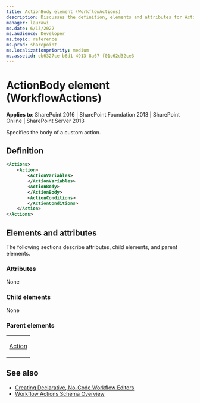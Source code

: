 ```yaml
---
title: ActionBody element (WorkflowActions)
description: Discusses the definition, elements and attributes for ActionBody element (WorkflowActions) which specifies the body of a custom action.
manager: laurawi
ms.date: 6/13/2022
ms.audience: Developer
ms.topic: reference
ms.prod: sharepoint
ms.localizationpriority: medium
ms.assetid: eb6327ce-b6d1-4913-8a67-f01c62d32ce3
---
```


# ActionBody element (WorkflowActions)

**Applies to**: SharePoint 2016 | SharePoint Foundation 2013 | SharePoint Online | SharePoint Server 2013

Specifies the body of a custom action.

## Definition

```XML
<Actions>
    <Action>
        <ActionVariables>
        </ActionVariables>
        <ActionBody>
        </ActionBody>
        <ActionConditions>
        </ActionConditions>
    </Action>
</Actions>
```

## Elements and attributes

The following sections describe attributes, child elements, and parent elements.

### Attributes

None

### Child elements

None

### Parent elements

<table>
<colgroup>
<col width="100%" />
</colgroup>
<tbody>
<tr class="odd">
<td align="left"><p><a href="action-element-workflowactions.md">Action</a></p></td>
</tr>
</tbody>
</table>


## See also

- [Creating Declarative, No-Code Workflow Editors](https://msdn.microsoft.com/library/60dfda8d-e724-4d7d-9578-aa239c362dcf(Office.15).aspx)
- [Workflow Actions Schema Overview](https://msdn.microsoft.com/library/25da07cb-b228-43f2-9cdf-c8c71c3eabbb(Office.15).aspx)








